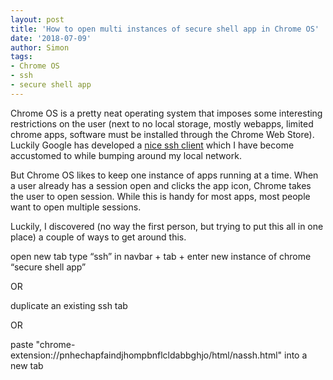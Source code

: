 ```yaml
---
layout: post
title: 'How to open multi instances of secure shell app in Chrome OS'
date: '2018-07-09'
author: Simon
tags:
- Chrome OS
- ssh
- secure shell app
---
```


Chrome OS is a pretty neat operating system that imposes some interesting restrictions on the user (next to no local storage, mostly webapps, limited chrome apps, software must be installed through the Chrome Web Store). Luckily Google has
developed a [nice ssh
client](https://chrome.google.com/webstore/detail/secure-shell-app/pnhechapfaindjhompbnflcldabbghjo?utm_source=chrome-app-launcher-search)
which I have become accustomed to while bumping around my local network.

But Chrome OS likes to keep one instance of apps running at a time. When a user already has a session open and clicks the
app icon, Chrome takes the user to open session. While this is handy for most apps, most people want to open multiple
sessions.

Luckily, I discovered (no way the first person, but trying to put this all in one place) a couple of ways to get around
this.


open new tab type “ssh” in navbar + tab + enter new instance of chrome “secure shell app”

OR

duplicate an existing ssh tab

OR

paste "chrome-extension://pnhechapfaindjhompbnflcldabbghjo/html/nassh.html" into a new tab


